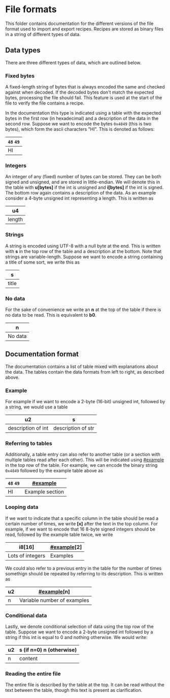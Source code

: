 
# File formats

This folder contains documentation for the different versions of the file format used to import and export recipes. Recipes are stored as binary files in a string of different types of data.

## Data types

There are three different types of data, which are outlined below.

### Fixed bytes

A fixed-length string of bytes that is always encoded the same and checked against when decoded. If the decoded bytes don't match the expected bytes, processing the file should fail. This feature is used at the start of the file to verify the file contains a recipe.

In the documentation this type is indicated using a table with the expected bytes in the first row (in hexadecimal) and a description of the data in the second row. Suppose we want to encode the bytes `0x4849` (this is two bytes), which form the ascii characters "HI". This is denoted as follows:

| `48` `49` |
| - |
| HI |

### Integers

An integer of any (fixed) number of bytes can be stored. They can be both signed and unsigned, and are stored in little-endian. We will denote this in the table with **u\[bytes\]** if the int is unsigned and **i\[bytes\]** if the int is signed. The bottom row again contains a description of the data. As an example consider a 4-byte unsigned int representing a length. This is written as

| u4 |
| - |
| length |

### Strings

A string is encoded using UTF-8 with a null byte at the end. This is written with **s** in the top row of the table and a description at the bottom. Note that strings are variable-length. Suppose we want to encode a string containing a title of some sort, we write this as

| s |
| - |
| title |

### No data

For the sake of convenience we write an **n** at the top of the table if there is no data to be read. This is equivalent to **b0**.

| n |
| - |
| No data |

## Documentation format

The documentation contains a list of table mixed with explanations about the data. The tables contain the data formats from left to right, as described above. 

### Example

For example if we want to encode a 2-byte (16-bit) unsigned int, followed by a string, we would use a table

| u2 | s |
| - | - |
| description of int | description of str |

### Referring to tables

Additionally, a table entry can also refer to another table (or a section with multiple tables read after each other). This will be indicated using [#example](#example) in the top row of the table. For example, we can encode the binary string `0x4849` followed by the example table above as

| `48` `49` | [#example](#example) |
| - | - |
| HI  | Example section  |

### Looping data

If we want to indicate that a specific column in the table should be read a certain number of times, we write **\[x\]** after the text in the top column. For example, if we want to encode that 16 8-byte signed integers should be read, followed by the example table twice, we write

| i8\[16\] | [#example](#example)\[2\] |
| - | - |
| Lots of integers | Examples |

We could also refer to a previous entry in the table for the number of times somethign should be repeated by referring to its description. This is written as

| u2 | [#example](#example)\[n\] |
| - | - |
| n | Variable number of examples |

### Conditional data

Lastly, we denote conditional selection of data using the top row of the table. Suppose we want to encode a 2-byte unsigned int followed by a string if this int is equal to 0 and nothing otherwise. We would write:

| u2 | s (if n=0) n (otherwise) |
| - | - |
| n | content |

### Reading the entire file

The entire file is described by the table at the top. It can be read without the text between the table, though this text is present as clarification.